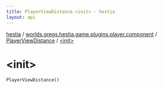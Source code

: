 ```yaml
---
title: PlayerViewDistance.<init> - hestia
layout: api
---
```


<div class='api-docs-breadcrumbs'><a href="../../index.html">hestia</a> / <a href="../index.html">worlds.gregs.hestia.game.plugins.player.component</a> / <a href="index.html">PlayerViewDistance</a> / <a href="./-init-.html">&lt;init&gt;</a></div>

# &lt;init&gt;

<div class="signature"><code><span class="identifier">PlayerViewDistance</span><span class="symbol">(</span><span class="symbol">)</span></code></div>
